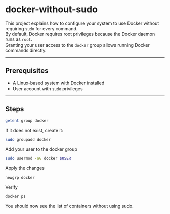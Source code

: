 # docker-without-sudo

This project explains how to configure your system to use Docker without requiring `sudo` for every command.  
By default, Docker requires root privileges because the Docker daemon runs as `root`.  
Granting your user access to the `docker` group allows running Docker commands directly.

---

## Prerequisites

- A Linux-based system with Docker installed
- User account with `sudo` privileges

---

## Steps

```bash
getent group docker
```

If it does not exist, create it:

```bash
sudo groupadd docker
```

Add your user to the docker group

```bash
sudo usermod -aG docker $USER
```

Apply the changes

```bash
newgrp docker
```

Verify

```bash
docker ps
```

You should now see the list of containers without using sudo.
